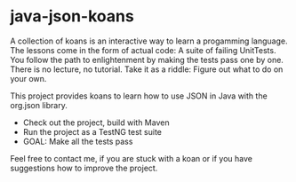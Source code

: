 # java-json-koans
A collection of koans is an interactive way to learn a progamming language.
The lessons come in the form of actual code: A suite of failing UnitTests.
You follow the path to enlightenment by making the tests pass one by one.
There is no lecture, no tutorial. Take it as a riddle: Figure out what to do on your own.  

This project provides koans to learn how to use JSON in Java with the org.json library.

- Check out the project, build with Maven
- Run the project as a TestNG test suite
- GOAL: Make all the tests pass


Feel free to contact me, if you are stuck with a koan or if you have suggestions how to improve the project. 
